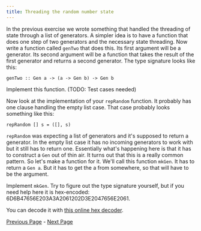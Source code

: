 ```yaml
---
title: Threading the random number state
---
```


In the previous exercise we wrote something that handled the threading of state
through a list of generators.  A simpler idea is to have a function that does
one step of two generators and the necessary state threading.  Now write a
function called `genTwo` that does this.  Its first argument will be a
generator.  Its second argument will be a function that takes the result of
the first generator and returns a second generator.  The type signature looks
like this:

    genTwo :: Gen a -> (a -> Gen b) -> Gen b

Implement this function. (TODO: Test cases needed)

Now look at the implementation of your `repRandom` function.  It probably has one
clause handling the empty list case.  That case probably looks something like this:

    repRandom [] s = ([], s)

`repRandom` was expecting a list of generators and it's supposed to return a
generator. In the empty list case it has no incoming generators to work with
but it still has to return one. Essentially what's happening here is that it
has to construct a `Gen` out of thin air. It turns out that this is a really
common pattern. So let's make a function for it. We'll call this function
`mkGen`. It has to return a `Gen a`. But it has to get the a from somewhere, so
that will have to be the argument.

Implement `mkGen`. Try to figure out the type signature yourself, but if you need
help here it is hex-encoded: 6D6B47656E203A3A2061202D3E2047656E2061.

You can decode it with [this online hex decoder](http://www.convertstring.com/EncodeDecode/HexDecode).

[Previous Page](ex1-5.html) - [Next Page](set2.html)
